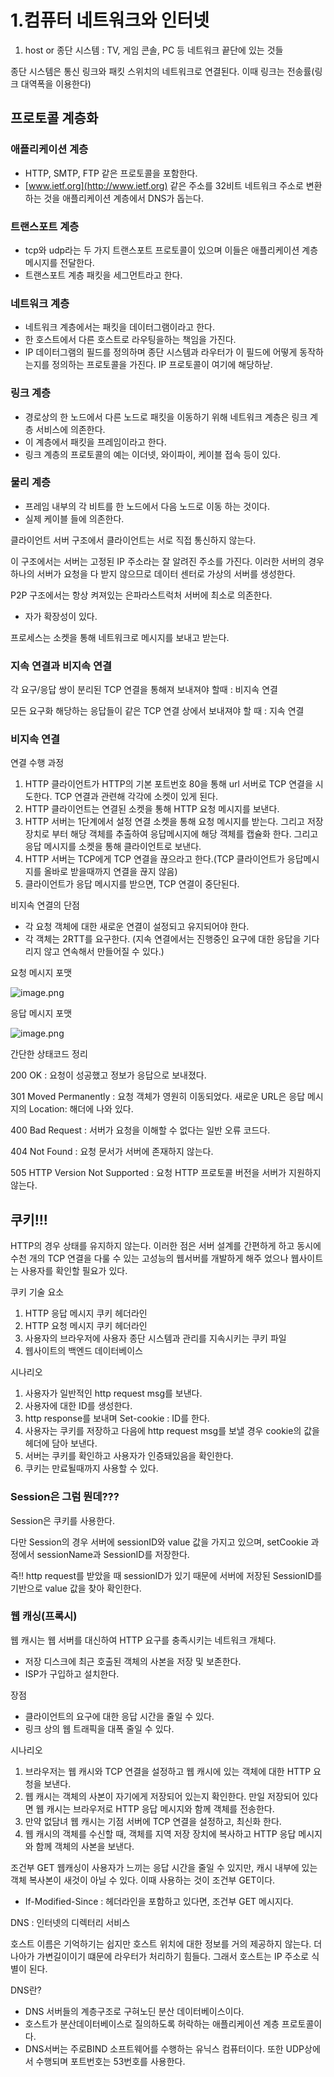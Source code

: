 # 1.컴퓨터 네트워크와 인터넷

1. host or 종단 시스템 : TV, 게임 콘솔, PC 등 네트워크 끝단에 있는 것들

종단 시스템은 통신 링크와 패킷 스위치의 네트워크로 연결된다. 이때 링크는 전송률(링크 대역폭을 이용한다)

## 프로토콜 계층화

### 애플리케이션 계층

- HTTP, SMTP, FTP 같은 프로토콜을 포함한다.
- [www.ietf.org](http://www.ietf.org) 같은 주소를 32비트 네트워크 주소로 변환하는 것을 애플리케이션 계층에서 DNS가 돕는다.

### 트랜스포트 계층

- tcp와 udp라는 두 가지 트랜스포트 프로토콜이 있으며 이들은 애플리케이션 계층 메시지를 전달한다.
- 트랜스포트 계층 패킷을 세그먼트라고 한다.

### 네트워크 계층

- 네트워크 계층에서는 패킷을 데이터그램이라고 한다.
- 한 호스트에서 다른 호스트로 라우팅을하는 책임을 가진다.
- IP 데이터그램의 필드를 정의하며 종단 시스템과 라우터가 이 필드에 어떻게 동작하는지를 정의하는 프로토콜을 가진다. IP 프로토콜이 여기에 해당하낟.

### 링크 계층

- 경로상의 한 노드에서 다른 노드로 패킷을 이동하기 위해 네트워크 계층은 링크 계층 서비스에 의존한다.
- 이 계층에서 패킷을 프레임이라고 한다.
- 링크 계층의 프로토콜의 예는 이더넷, 와이파이, 케이블 접속 등이 있다.

### 물리 계층

- 프레임 내부의 각 비트를 한 노드에서 다음 노드로 이동 하는 것이다.
- 실제 케이블 들에 의존한다.

클라이언트 서버 구조에서 클라이언트는 서로 직접 통신하지 않는다. 

이 구조에서는 서버는 고정된 IP 주소라는 잘 알려진 주소를 가진다. 이러한 서버의 경우 하나의 서버가 요청을 다 받지 않으므로 데이터 센터로 가상의 서버를 생성한다.

P2P 구조에서는 항상 켜져있는 은파라스트럭처 서버에 최소로 의존한다.

- 자가 확장성이 있다.

프로세스는 소켓을 통해 네트워크로 메시지를 보내고 받는다.

### 지속 연결과 비지속 연결

각 요구/응답 쌍이 분리된 TCP 연결을 통해져 보내져야 할때 : 비지속 연결

모든 요구화 해당하는 응답들이 같은 TCP 연결 상에서 보내져야 할 때 : 지속 연결

### 비지속 연결

연결 수행 과정 

1. HTTP 클라이언트가 HTTP의 기본 포트번호 80을 통해 url 서버로 TCP 연결을 시도한다. TCP 연결과 관련해 각각에 소켓이 있게 된다.
2. HTTP 클라이언트는 연결된 소켓을 통해 HTTP 요청 메시지를 보낸다.
3. HTTP 서버는 1단계에서 설정 연결 소켓을 통해 요청 메시지를 받는다. 그리고 저장장치로 부터 해당 객체를 추출하여 응답메시지에 해당 객체를 캡슐화 한다. 그리고 응답 메시지를 소켓을 통해 클라이언트로 보낸다.
4. HTTP 서버는 TCP에게 TCP 연결을 끊으라고 한다.(TCP 클라이언트가 응답메시지를 올바로 받을때까지 연결을 끊지 않음)
5. 클라이언트가 응답 메시지를 받으면, TCP 연결이 중단된다.

비지속 연결의 단점

- 각 요청 객체에 대한 새로운 연결이 설정되고 유지되어야 한다.
- 각 객체는 2RTT를 요구한다. (지속 연결에서는 진행중인 요구에 대한 응답을 기다리지 않고 연속해서 만들어질 수 있다.)

요청 메시지 포맷

![image.png](https://prod-files-secure.s3.us-west-2.amazonaws.com/2bdacfc4-1053-4ee1-a39b-62244cca102a/8101ba18-6f02-4669-9dea-5febee49267e/image.png)

응답 메시지 포맷

![image.png](https://prod-files-secure.s3.us-west-2.amazonaws.com/2bdacfc4-1053-4ee1-a39b-62244cca102a/aee92cb4-2a3c-42ae-a22a-3cc742c907e0/image.png)

간단한 상태코드 정리

200 OK : 요청이 성공했고 정보가 응답으로 보내졌다.

301 Moved Permanently : 요청 객체가 영원히 이동되었다. 새로운 URL은 응답 메시지의 Location: 해더에 나와 있다.

400 Bad Request : 서버가 요청을 이해할 수 없다는 일반 오류 코드다.

404 Not Found : 요청 문서가 서버에 존재하지 않는다.

505 HTTP Version Not Supported : 요청 HTTP 프로토콜 버전을 서버가 지원하지 않는다.

## 쿠키!!!

HTTP의 경우 상태를 유지하지 않는다. 이러한 점은 서버 설계를 간편하게 하고 동시에 수천 개의 TCP 연결을 다룰 수 있는 고성능의 웹서버를 개발하게 해주 었으나 웹사이트는 사용자를 확인할 필요가 있다.

쿠키 기술 요소

1. HTTP 응답 메시지 쿠키 헤더라인
2. HTTP 요청 메시지 쿠키 헤더라인
3. 사용자의 브라우저에 사용자 종단 시스템과 관리를 지속시키는 쿠키 파일
4. 웹사이트의 백엔드 데이터베이스

시나리오

1. 사용자가 일반적인 http request msg를 보낸다.
2. 사용자에 대한 ID를 생성한다.
3. http response를 보내며 Set-cookie : ID를 한다.
4. 사용자는 쿠키를 저장하고 다음에 http request msg를 보낼 경우 cookie의 값을 헤더에 담아 보낸다.
5. 서버는 쿠키를 확인하고 사용자가 인증돼있음을 확인한다.
6. 쿠키는 만료될때까지 사용할 수 있다.

### Session은 그럼 뭔데???

Session은 쿠키를 사용한다.

다만 Session의 경우 서버에 sessionID와 value 값을 가지고 있으며, setCookie 과정에서 sessionName과 SessionID를 저장한다. 

즉!! http request를 받았을 때 sessionID가 있기 때문에 서버에 저장된 SessionID를 기반으로 value 값을 찾아 확인한다.

### 웹 캐싱(프록시)

웹 캐시는 웹 서버를 대신하여 HTTP 요구를 충족시키는 네트워크 개체다.

- 저장 디스크에 최근 호출된 객체의 사본을 저장 및 보존한다.
- ISP가 구입하고 설치한다.

장점

- 클라이언트의 요구에 대한 응답 시간을 줄일 수 있다.
- 링크 상의 웹 트래픽을 대폭 줄일 수 있다.

시나리오

1. 브라우저는 웹 캐시와 TCP 연결을 설정하고 웹 캐시에 있는 객체에 대한 HTTP 요청을 보낸다.
2. 웹 캐시는 객체의 사본이 자기에게 저장되어 있는지 확인한다. 만일 저장되어 있다면 웹 캐시는 브라우저로 HTTP 응답 메시지와 함께 객체를 전송한다.
3. 만약 없담녀 웹 캐시는 기점 서버에 TCP 연결을 설정하고, 최신화 한다.
4. 웹 캐시의 객체를 수신할 때, 객체를 지역 저장 장치에 복사하고 HTTP 응답 메시지와 함께 객체의 사본을 보낸다.

조건부 GET
웹캐싱이 사용자가 느끼는 응답 시간을 줄일 수 있지만, 캐시 내부에 있는 객체 복사본이 새것이 아닐 수 있다.  이때 사용하는 것이 조건부 GET이다.

- If-Modified-Since : 헤더라인을 포함하고 있다면, 조건부 GET 메시지다.

DNS : 인터넷의 디렉터리 서비스

호스트 이름은 기억하기는 쉽지만 호스트 위치에 대한 정보를 거의 제공하지 않는다. 더 나아가 가변길이이기 떄문에 라우터가 처리하기 힘들다. 그래서 호스트는 IP 주소로 식별이 된다.

DNS란?

- DNS 서버들의 계층구조로 구혀노딘 분산 데이터베이스이다.
- 호스트가 분산데이터베이스로 질의하도록 허락하는 애플리케이션 계층 프로토콜이다.
- DNS서버는 주로BIND 소프트웨어를 수행하는 유닉스 컴퓨터이다. 또한 UDP상에서 수행되며 포트번호는 53번호를 사용한다.